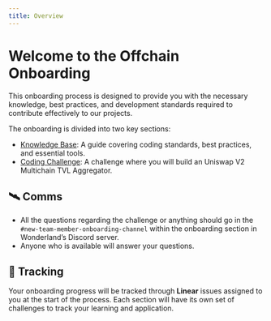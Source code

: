 ```yaml
---
title: Overview
---
```


# Welcome to the Offchain Onboarding 

This onboarding process is designed to provide you with the necessary knowledge, best practices, and development standards required to contribute effectively to our projects.

The onboarding is divided into two key sections:

- [Knowledge Base](/docs/development/offchain/onboarding/knowledge-base): A guide covering coding standards, best practices, and essential tools.
-  [Coding Challenge](/docs/development/offchain/onboarding/challenge): A challenge where you will build an Uniswap V2 Multichain TVL Aggregator.

## 🛰️ Comms

- All the questions regarding the challenge or anything should go in the `#new-team-member-onboarding-channel` within the onboarding section in Wonderland’s Discord server.
- Anyone who is available will answer your questions.

## 📎 Tracking

Your onboarding progress will be tracked through **Linear** issues assigned to you at the start of the process. Each section will have its own set of challenges to track your learning and application.